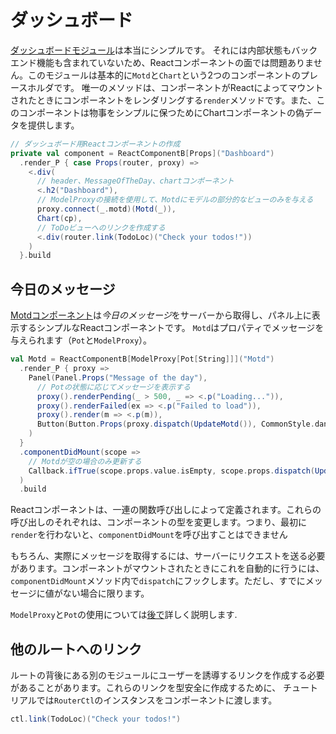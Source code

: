 # ダッシュボード

[ダッシュボードモジュール](https://github.com/ochrons/scalajs-spa-tutorial/tree/master/client/src/main/scala/spatutorial/client/modules/Dashboard.scala)は本当にシンプルです。
それには内部状態もバックエンド機能も含まれていないため、Reactコンポーネントの面では問題ありません。このモジュールは基本的に`Motd`と`Chart`という2つのコンポーネントのプレースホルダです。
唯一のメソッドは、コンポーネントがReactによってマウントされたときにコンポーネントをレンダリングする`render`メソッドです。また、このコンポーネントは物事をシンプルに保つためにChartコンポーネントの偽データを提供します。

```scala
// ダッシュボード用Reactコンポーネントの作成
private val component = ReactComponentB[Props]("Dashboard")
  .render_P { case Props(router, proxy) =>
    <.div(
      // header、MessageOfTheDay、chartコンポーネント
      <.h2("Dashboard"),
      // ModelProxyの接続を使用して、Motdにモデルの部分的なビューのみを与える
      proxy.connect(_.motd)(Motd(_)),
      Chart(cp),
      // ToDoビューへのリンクを作成する
      <.div(router.link(TodoLoc)("Check your todos!"))
    )
  }.build
```

## 今日のメッセージ

[Motdコンポーネント](https://github.com/ochrons/scalajs-spa-tutorial/tree/master/client/src/main/scala/spatutorial/client/components/Motd.scala)は*今日のメッセージ*をサーバーから取得し、パネル上に表示するシンプルなReactコンポーネントです。
`Motd`はプロパティでメッセージを与えられます（`Pot`と`ModelProxy`）。
```scala
val Motd = ReactComponentB[ModelProxy[Pot[String]]]("Motd")
  .render_P { proxy =>
    Panel(Panel.Props("Message of the day"),
      // Potの状態に応じてメッセージを表示する
      proxy().renderPending(_ > 500, _ => <.p("Loading...")),
      proxy().renderFailed(ex => <.p("Failed to load")),
      proxy().render(m => <.p(m)),
      Button(Button.Props(proxy.dispatch(UpdateMotd()), CommonStyle.danger), Icon.refresh, " Update")
    )
  }
  .componentDidMount(scope =>
    // Motdが空の場合のみ更新する
    Callback.ifTrue(scope.props.value.isEmpty, scope.props.dispatch(UpdateMotd()))
  )
  .build
```
Reactコンポーネントは、一連の関数呼び出しによって定義されます。これらの呼び出しのそれぞれは、コンポーネントの型を変更します。つまり、最初に`render`を行わないと、`componentDidMount`を呼び出すことはできません

もちろん、実際にメッセージを取得するには、サーバーにリクエストを送る必要があります。コンポーネントがマウントされたときにこれを自動的に行うには、`componentDidMount`メソッド内で`dispatch`にフックします。ただし、すでにメッセージに値がない場合に限ります。

`ModelProxy`と`Pot`の使用については[後で](todo-module-and-data-flow.md)詳しく説明します.

## 他のルートへのリンク

ルートの背後にある別のモジュールにユーザーを誘導するリンクを作成する必要があることがあります。これらのリンクを型安全に作成するために、
チュートリアルでは`RouterCtl`のインスタンスをコンポーネントに渡します。

```scala
ctl.link(TodoLoc)("Check your todos!")
```

